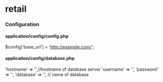 # retail

### Configuration
#### application/config/config.php
$config['base_url'] = 'http://example.com/';

#### application/config/database.php
'hostname' => '',//hostname of database server
'username' => '',
'password' => '',
'database' => '', // name of database
